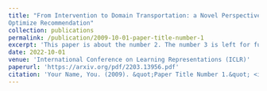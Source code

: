 ```yaml
---
title: "From Intervention to Domain Transportation: a Novel Perspective to
Optimize Recommendation"
collection: publications
permalink: /publication/2009-10-01-paper-title-number-1
excerpt: 'This paper is about the number 2. The number 3 is left for future work.'
date: 2022-10-01
venue: 'International Conference on Learning Representations (ICLR)'
paperurl: 'https://arxiv.org/pdf/2203.13956.pdf'
citation: 'Your Name, You. (2009). &quot;Paper Title Number 1.&quot; <i>Journal 1</i>. 1(1).'
---
```


